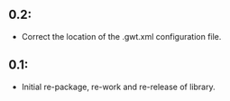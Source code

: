 ## 0.2:

* Correct the location of the .gwt.xml configuration file.

## 0.1:

* Initial re-package, re-work and re-release of library.
